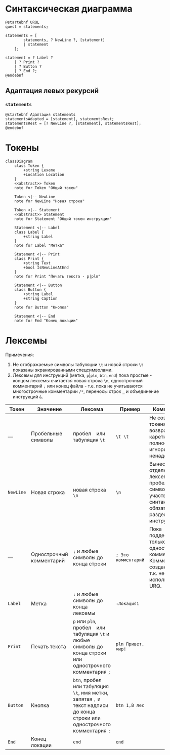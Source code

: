 ﻿# Синтаксическая диаграмма
```plantuml
@startebnf URQL
quest = statements;

statements = [
        statements, ? NewLine ?, [statement]
        | statement
    ];

statement = ? Label ?
    | ? Print ?
    | ? Button ?
    | ? End ?;
@endebnf
```

## Адаптация левых рекурсий
### `statements`
```plantuml
@startebnf Адаптация statements
statementsAdapted = [statement], statementsRest;
statementsRest = [? NewLine ?, [statement], statementsRest];
@endebnf
```

# Токены
```mermaid
classDiagram
    class Token {
        +string Lexeme
        +Location Location
    }
    <<abstract>> Token
    note for Token "Общий токен"

    Token <|-- NewLine
    note for NewLine "Новая строка"

    Token <|-- Statement
    <<abstract>> Statement
    note for Statement "Общий токен инструкции"

    Statement <|-- Label
    class Label {
        +string Label
    }
    note for Label "Метка"

    Statement <|-- Print
    class Print {
        +string Text
        +bool IsNewLineAtEnd
    }
    note for Print "Печать текста - p|pln"

    Statement <|-- Button
    class Button {
        +string Label
        +string Caption
    }
    note for Button "Кнопка"

    Statement <|-- End
    note for End "Конец локации"
```

# Лексемы
Примечения:  
1. Не отображаемые символы табуляции `\t` и новой строки `\t` показаны экранированными спецсимволами.
2. Лексемы для инструкций (метка, `p`|`pln`, `btn`, `end`) пока простые - концом лексемы считается новая строка `\n`, однострочный комментарий `;` или конец файла - т.е. пока не учитываются многострочные комментарии `/*`, переносы строк `_` и объединение инструкций `&`.

| Токен | Значение  | Лексема   | Пример    | Комментарий   |
| ---   | ---       | ---       | ---       | ---           |
| &mdash; | Пробельные символы | пробел ` ` или табуляция `\t` | ` \t \t ` | Не создают токена. Символ возврата каретки `\r` полностью игнорируется за ненадобностью. |
| `NewLine` | Новая строка | новая строка `\n` | `\n` | Вынесена в отдельную лексему из пробельных символов, т.к. участвует в синтаксисе как обязательный разделитель инструкций. |
| &mdash; | Однострочный комментарий | `;` и любые символы до конца строки | `; Это комментарий` | Пока поддерживаются только однострочные комментарии. Комментарии не создают токена, т.к. не используются в URQ.
| `Label` | Метка | `:` и любые символы до конца лексемы | `:Локация1` | |
| `Print` | Печать текста | `p` или `pln`, пробел ` ` или табуляция `\t` и любые символы до конца строки или однострочного комментария `;` | `pln Привет, мир!` | |
| `Button` | Кнопка | `btn`, пробел ` ` или табуляция `\t`, имя метки, запятая `,` и текст надписи до конца строки или однострочного комментария `;` | `btn 1,В лес` | |
| `End` | Конец локации | `end` | `end` | |
